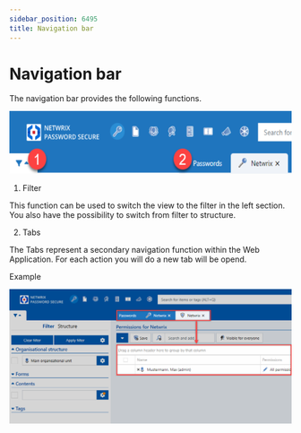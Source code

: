 ```yaml
---
sidebar_position: 6495
title: Navigation bar
---
```


# Navigation bar

The navigation bar provides the following functions.

![navigation bar](../../../../../../../../static/images/PasswordSecure_9.2/Content/Resources/Images/Installation_with_parameters_172-en_643x142.png "navigation bar")

1. Filter

This function can be used to switch the view to the filter in the left section. You also have the possibility to switch from filter to structure.

2. Tabs

The Tabs represent a secondary navigation function within the Web Application. For each action you will do a new tab will be opend.

Example

![tab system](../../../../../../../../static/images/PasswordSecure_9.2/Content/Resources/Images/Installation_with_parameters_173-en.png "tab system")